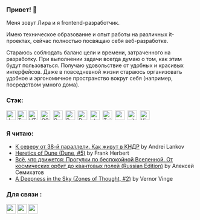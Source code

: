 ### Привет! 👋
Меня зовут Лира и я frontend-разработчик.

Имею техническое образование и опыт работы на различных it-проектах, сейчас полностью посвящаю себя  веб-разработке.

Стараюсь соблюдать баланс цели и времени,  затраченного на разработку. При выполнении задачи всегда думаю о  том, как этим будут пользоваться. Получаю удовольствие от удобных и  красивых интерфейсов. Даже в повседневной жизни стараюсь организовать  удобное и эргономичное пространство вокруг себя (например, посредством  умного дома).

### Стэк:
<img src="https://img.shields.io/badge/JavaScript-282C34?logo=javascript&logoColor=F7DF1E" alt="JavaScript logo" title="JavaScript" height="25" />&nbsp;<img src="https://img.shields.io/badge/TypeScript-282C34?logo=typescript&logoColor=3178C6" alt="TypeScript logo" title="TypeScript" height="25" />&nbsp;<img src="https://img.shields.io/badge/HTML5-282C34?logo=html5&logoColor=E34F26" alt="HTML5 logo" title="HTML5" height="25" />&nbsp;
<img src="https://img.shields.io/badge/CSS3-282C34?logo=css3&logoColor=1572B6" alt="CSS3 logo" title="CSS3" height="25" />&nbsp;
<img src="https://img.shields.io/badge/Sass-282C34?logo=sass&logoColor=CC6699" alt="Sass logo" title="Sass" height="25" />&nbsp;
<img src="https://img.shields.io/badge/React-282C34?logo=react&logoColor=1572B6" title="React" alt="React" height="25"/>&nbsp;
<img src="https://img.shields.io/badge/Redux-282C34?logo=redux&logoColor=764ABC" alt="Redux logo" title="Redux" height="25" />&nbsp;
<img src="https://img.shields.io/static/v1?label=&message=styled-components&color=282C34&logo=styled-components&logoColor=DB7093" alt="styled-components logo" title="styled-components" height="25" />&nbsp;
<img src="https://img.shields.io/badge/Tailwind%20CSS-282C34?logo=tailwind-css&logoColor=38B2AC" alt="Tailwind CSS logo" title="Tailwind CSS" height="25" />&nbsp;
<img src="https://img.shields.io/badge/MySQL-282C34?logo=MySQL&logoColor=00758F" title="mysql" alt="mysql" height="25"/>&nbsp;
<img src="https://img.shields.io/badge/git-282C34?logo=git&logoColor=F05032" alt="git logo" title="git" height="25" />&nbsp;
<img src="https://img.shields.io/badge/VS%20Code-282C34?logo=visual-studio-code&logoColor=007ACC" alt="Visual Studio Code logo" title="Visual Studio Code" height="25" />

### Я читаю:
<!-- GOODREADS-LIST:START -->
- [К северу от 38-й параллели. Как живут в КНДР](https://www.goodreads.com/review/show/6693884768?utm_medium=api&utm_source=rss) by Andrei Lankov
- [Heretics of Dune (Dune, #5)](https://www.goodreads.com/review/show/5556927743?utm_medium=api&utm_source=rss) by Frank Herbert
- [Всё, что движется: Прогулки по беспокойной Вселенной. От космических орбит до квантовых полей (Russian Edition)](https://www.goodreads.com/review/show/5976955000?utm_medium=api&utm_source=rss) by Алексей Семихатов
- [A Deepness in the Sky (Zones of Thought, #2)](https://www.goodreads.com/review/show/5799548113?utm_medium=api&utm_source=rss) by Vernor Vinge
<!-- GOODREADS-LIST:END -->

### Для связи :
<div><a href="https://t.me/ittriya"><img src="https://img.shields.io/badge/-telegram-red?color=white&logo=telegram&logoColor=black" height="25"></a>&nbsp;<a href="https://discordapp.com/users/Lira#5346"><img src="https://img.shields.io/badge/-discord-red?color=white&logo=discord&logoColor=5865F2" height="25"></a>&nbsp;<a href="https://twitter.com/lira_bazh"><img src="https://img.shields.io/badge/-twitter-red?color=white&logo=twitter&logoColor=blue" height="25"></a></div>
